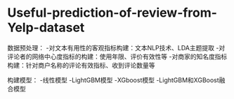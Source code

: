 # Useful-prediction-of-review-from-Yelp-dataset
数据预处理：
-对文本有用性的客观指标构建：文本NLP技术、LDA主题提取
-对评论者的网络中心度指标的构建：使用年限、评价有效性等
-对商家的知名度指标构建：针对商户名称的评论有效指标、收到评论数量等

构建模型：
-线性模型
-LightGBM模型
-XGboost模型
-LightGBM和XGBoost融合模型
